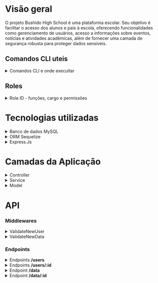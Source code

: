 # Visão geral
O projeto Bushido High School é uma plataforma escolar. Seu objetivo é facilitar o acesso dos alunos e pais à escola, oferecendo funcionalidades como gerenciamento de usuários, acesso a informações sobre eventos, notícias e atividades acadêmicas, além de fornecer uma camada de segurança robusta para proteger dados sensíveis.

## Comandos CLI uteis
<details> 
 <Summary> Comandos CLI e onde execultar</summary>

##### Na pasta backend.
- `npm run start`: Inicia o server com nodemon.

- `npm run db:start`: Cria um banco de dados com o sequelize e o popula com os dados iniciais.

- `npm run db:reset`: Deve ser usada na pasta backend. Reseta o banco de dados.

##### Na rais do projeto>

- `npm run start:dev`: Inicia o docker-compose (atualmente so está o banco MySQL no compose).
- `npm run stop:dev`: Para o docker-compose.
- `npm run start:all`: Roda todos os comandos anteriores com exceção do `npm run stop:dev` e `npm run db:reset`.
</details>

 ## Roles

 <details> 
 <Summary>Role ID - funções, cargo e permissões</summary>

  - <b>Admin - administração:</b>.
  - <b>Manager - gerente (direção, secretária e afins):</b> role_id = 2.
  - <b>Teacher - professor:</b>.
  - <b>Staff - funcionários (que não faz parte da administração ou direção):</b>.
  - <b>Student - estudantes e seus responsáveis:</b> role_id = 5.
  - <b>Default - padrão (visitantes e pessoas cujas roles anteriores não se aplica):</b>.

### Nivéis de permissão

#### Admin
As roles `Admin`tem permissão total no  sistema. Pode ver, criar, modificar e deletar qualquer evento, noticias, programações do calendário, postagens, usuário e dados de usuaŕios e afins. Ele consegue ter acesso a quase todas as informações no banco de dados, salvo aquelas que não é exposta via API. Dados sensiveis e confidénciais de funcionários, alunos e professores cadastrado, ficam totalmente acessivél para as roles `Admin`.

#### Manager
As roles `Mnager` tem poder semi-total no sestima. Elas podem ver, criar, editar e deletar dados, incluindos os dados pessoais, porém ficam limitados a dados de pessoas cadastradas com role `Student`. Dados pessoais de funcionários, qualquer que seja a role, ficam indisponivél para as roles `Manager`. É permitido o acesso somente leitura, de alguns dados de outras roles, e são elas: CNH, endereço, contato, contato de emergencia, matricula, numéro do contrato, plano de saúde, ramal e cartão SUS.

#### Teacher
As roles `Teacher`tem permissões apenas para acessar dados referentes a desempenho dos alunos. Eles podem ver, criar, modificar e deletar dados dos tipos notas nas matérias, faltas, trabalhos feitos e por fazer, atividades diversas (avaliativas ou não). Além disso, esses acessos só é permitido para as matérias e turma na qual ele/ela leciona. Um professor/a não tem permissão para ver ou interagir com dados de outras matérias ou turma.

#### Staff
As roles `Staff` só permissão para fazer gerenciamento de conteúdo do site: criar, ver, modificar e deletar postagens, noticias, eventos e programações.

#### Students
As roles `Students`só tem acesso somente leitura dos seus dados, pessaois, matrécula e desempenho escolar. Além de acesso a area onde é possivél enviar e recebe documentos escolar e renovar ou cancelar matrículas (tanto para evntos: viagens, acampamentos, etc, quanto escolar).

#### Default
As roles `Default` são as roles padrão para visitantes ou usuários cujas as roles anteriores não se aplica. Elas só tem permissão somente leitura das publicações do site e acesso a área de matréculas.
</details>

# Tecnologias utilizadas


<details>
<summary> Banco de dados MySQL</summary>

## Banco de dados - MySQL
O banco de dados do projeto conta com um sistema ORM para uma consulta segura e prática dos dados nele armazenados. Além disso, dados sensíveis como informações pessoais e senhas são criptografados por meio da ferramenta de hashing prática e eficiente, bcrypt.

Outro fator que contribui significativamente para a segurança do projeto é a adoção do modelo MSC (Model, Service, Controller) e uma registro detalhado dos login de usuários.

Caso aja algum tipo de ataque como o de XSS, será possivel localizar de onde veio, pois apenas usuários devidamente autenticados pode ter acesso aos endpoints das API's.
</details>

<details>
<summary>ORM Sequelize</summary>

## ORM Sequelize
O Sequelize é uma biblioteca Node.js amplamente adotada para mapeamento objeto-relacional (ORM - Object-Relational Mapping). Essa ferramenta simplifica a interação entre uma aplicação Node.js e um banco de dados relacional, tornando a manipulação de dados mais intuitiva e eficiente.

Com o Sequelize, é possível definir modelos de dados usando JavaScript, o que corresponde diretamente às tabelas no banco de dados. Isso facilita a implementação das operações CRUD (Create, Read, Update, Delete), pois se baseia em conceitos familiares ao desenvolvedor.

Além disso, o Sequelize oferece suporte a uma variedade de bancos de dados, incluindo MySQL, PostgreSQL, SQLite e MSSQL. Essa flexibilidade permite escolher a tecnologia mais adequada às necessidades do projeto.

Além disso, o Sequelize é complementado pelo Sequelize CLI, uma ferramenta de linha de comando que facilita ainda mais o desenvolvimento e a manutenção de bancos de dados relacionais.

O Sequelize CLI oferece uma variedade de comandos que agilizam tarefas comuns, como a geração automática de modelos, migrações e seeders. Com alguns comandos, é possivel inicializar um projeto Sequelize, criar e gerenciar modelos de dados, realizar migrações de esquema e preencher o banco de dados com dados de teste.

Outra vantagem do Sequelize é sua ampla aceitação na comunidade Node.js e uma documentação abrangente e ativa, garantindo um suporte confiável e uma curva de aprendizado suave para os desenvolvedores.
</details>

<details>
<summary>Express.Js</summary>

## Express
O Express.js é um framework web minimalista para Node.js que simplifica o desenvolvimento de aplicativos web e APIs.
O Express segue o paradigma "faça o mínimo, mas faça bem feito", o que o torna fácil de aprender e usar para desenvolvedores de todos os níveis de experiência.

O Express permite que escolhamos e implementemos apenas os recursos necessários para os aplicativos, sem impor estruturas rígidas ou convenções.

O Express possui um vasto ecossistema de middleware, que são funções intermediárias que podem ser adicionadas ao pipeline de requisição para realizar diversas tarefas, como tratamento de erros, autenticação e autorização, entre outras.

### Middlewares json() e cors()
O middleware `express.json()` é utilizado para fazer o parsing do corpo das requisições HTTP que possuem o formato JSON, ou seja, ele extrai os dados enviados pelo cliente no corpo da requisição e os disponibiliza no objeto req.body para fácil manipulação pelo código do servidor.

O middleware `express(cors())` é utilizado para habilitar o CORS (Cross-Origin Resource Sharing) em um aplicativo Express. Isso permite que o servidor responda a solicitações de recursos vindas de diferentes origens do que o próprio servidor, o que é útil em cenários de APIs que precisam ser acessadas por clientes hospedados em domínios diferentes.

Esses dois middlewares são comumente utilizados em aplicações Express para lidar com requisitos comuns, como o envio de dados JSON e a habilitação do CORS, garantindo assim uma maior eficiência e segurança no desenvolvimento de aplicativos web.
</details>




# Camadas da Aplicação
<details>
<summary>Controller</summary>

A camada de controle (Controller) é responsável por verificar o tipo de solicitação que está sendo feita. Em quase todas as requisições, é necessário estar devidamente autenticado, com um token válido e uma 'role' associada, exceto nas seguintes rotas:

- `app.get('/', GetAllPosts)`
- `app.get('/news', GetAllNews)`
- `app.get('/events', GetAllEvents)`
- `app.get('/slides', GetSlideImg)`
- `app.post('/users', CreateNewStudent)`
- `app.post('/matric', RequestNewMatric)`

Se não houver um token válido ou uma role associada na requisição, é enviado um erro com o status HTTP 400 (Bad Request), indicando que os dados não são válidos. Em casos de múltiplas tentativas inválidas de acesso (5 vezes), a conexão é bloqueada por 5 minutos como medida de segurança. Além disso, um e-mail é enviado para o usuário registrado naquele login, alertando sobre as tentativas de acesso inválidas.
</details>

<details>
<summary>Service</summary>

A camada de serviços (Service) é responsável por lidar com as regras de negócios. Ela verifica se todos os dados são válidos e então os encaminha para a camada Model. Se houver algum dado que não esteja de acordo com os padrões estipulados, um erro é retornado.

  - Exemplo, ao tentar acessar uma rota sem a devida credêncial: 

   - Um aluno, devidamente logado, com seu token e role ativos, tenta acessar um painel que apenas um professor ou alguem com uma role superior ao de `student` pode acessar. Nesse exemplo, ele passará pela rota controller, já que existe um token ativo e uma role válida no corpo da requisição. No entanto, essa rota é destinada a professores ou a uma role superior à de student, como staff, manager ou admin. Quando a requisição chega na camada de serviços (Service) e a verificação da role não atende às regras de serviços, `é necessário ter uma role válida;`  a requisição é recusada e é retornado um erro com status 401 unauthorized e uma mensagem, `Acesso Negado! Você não possui as permissões necessárias para acessar esta funcionalidade.` .

   </details>

<details>
<summary>Model</summary>

A camada Model é responsável pela interação com o banco de dados e pela manipulação dos dados da aplicação. Ela representa as entidades do sistema e define suas estruturas, relações e comportamentos.

Cada modelo possui responsabilidades únicas, consultando sua respectiva entidade (tabela do banco de dados). Cada consulta é feita utilizando o ORM do Sequelize, o que facilita muito a implementação do CRUD.

<details>
<summary>Users</summary>

O model `Users` é o responsável por interagir a tabela `Users` no banco de dados. Com ela é possivel fazer o CRUD de cada usuários registrado.

Para poder registrar um novo usuário no banco de dados, é necessário os seguintes dados.

  - username: O nome de usuário será utilizado para fazer login no sistema.

  - email: Seŕa utilizando tanto para efetuar login como também para possiveis envio de emails e recuperação de senha. 

  - password: A senha deve ser composta por: letra maiuscula, minuscula, números e caractere especial e possuir no minimo 6 digitos.

  - role_id: Esse é um dos identificadores de segurança e função no sistema. Sem uma role_id, o usuário não pode fazer nada além de ver o conteúdo do site. É listado todas as roles possiveis no inicio desse documento.
</details>

<details>
<summary>User_Data</summary>

 Essa Model é a responsável por interagir com a tabela `User_data` no banco de dados. Nessa tabela, fica registrado todos os dados pessoais dos usuários.

 Para poder registrar um novo usuário no banco de dados, é necessário os seguintes dados.
 
 - user_id: Sem ter um `user` devidamente regsitrado no sistema não é possivel ter dados pessoais de `user`.

 - name: É necessário passar o nome completo. Esse nome náo é o nome de usuário nem o nome que é exposto no perfil de usuário e não é possivel alterar sem uma consulta direta no banco de dados com uma role de `admin`.

 - email: Deve ser o mesmo email utilizado no momento de criar o `username`. Não é possivel registrar um email inválido: sem o `@` e o `.com` e com espaço vazio entre eles.

 - birthday: No formato `YYYY-MM-DD`. Não permitido data inválido: uma data no futuro ou com mais de 100 anos.

 - address: Endereço completo: rua, bairro, cidade, estado e CEP.

 - phone: Telefone deve ser `string` e no formato: `XX X XXXX-XXXX`.

  > Apartir desse ponto, serão envio de documentação e que só é adicionado após a confirmação da matrícula. No caso de registro de funcionários, todos esses dados, com exeção de `username`, será preenchida por alguem da direção ou alguem com permissão necessária.

- matriculation: O número da matrícula pode ser visto no perfil de usuário.

- RG: O RG deve ser preenchido no formato de `string` com essa estrutura `xx.xxx.xxx-x`.
- CPF: O CPF deve ser preenchido no formato de `string` com essa estrutura `xxx.xxx.xxx-xx`.
</details>
</details>

# API

### Middlewares

<details>
<summary>ValidateNewUser</summary>

Essa Middleware é a responsável por tratar os dados de entrada no cadastro de novos usuários. Caso algum dado esteja inválido ou ausente, a conexão é imterrompida e um erro é lançado.

- <b>username:</b> 
Se não tiver um username lança um erro com status `400 Bad Request`, e uma mensagem avisando que esse campo é obrigatório e mostrando um exemplo de formato válido.

> {<br> <span style="margin-left: 30px">message: "O campo 'username' é obrigatório e deve ter no minimo 3 caracteres"</span><br>}

- <b>email:</b> 
Se o email estiver ausente ou no formato errado lança um erro com status `400 Bad Request`, e uma mensagem avisando que esse campo é obrigatório e mostrando um exemplo de formato válido. 

> {<br> <span style="margin-left: 30px">message: "O campo 'email' é obrigatório e deve ser no formato: 'test@test.com'"</span><br>}

Caso o email já exista no banco de dados, lança um erro com status `409 Conflict`, com a mensagem que o email informado já está cadastrado no sistema. 

> {<br> <span style="margin-left: 30px">message: "O email já está cadastrado!"</span><br>}

- <b>password:</b>
 Caso a senha esteja ausente ou formato e tamanho inválido, é lançado um erro com status `400 Bad Request` e uma mensagem avisando que esse campo é obrigatório e mostrando um exemplo de formato válido.

 > {<br> <span style="margin-left: 30px">message: "O campo 'password' é obrigatório e deve ter no minimo 6 caracteres!"</span><br>}

- <b>role_id:</b> 
Se não houver role_id ou for uma role_id inválida, retornar erro com status `400 Bad Request`, e uma mensagem avisando que esse campo é obrigatório.

> {<br> <span style="margin-left: 30px">message: "O campo "role_id" é obrigatório"</span><br>}

Se o cadastro for feito com sucesso, é retornado um objeto com a mensagem de sucesso e informando a role do usuário e o status http `201 created`.

> {<br> <span style="margin-left: 30px">message: "Usuário criado com sucesso! A sua role é: "role-exemplo", status: 201"</span><br>}
</details>


<details>
<summary>ValidateNewData</summary>

Essa Middleware é a responsável por tratar os dados de entrada no cadastro de dados pessoais do usuários. Caso algum dado esteja inválido ou ausente, a conexão é imterrompida e um erro é lançado.

- <b>name:</b> 
Se não tiver um name lança um erro com status `400 Bad Request`, e uma mensagem avisando que esse campo é obrigatório e mostrando um exemplo de formato válido.

> {<br> <span style="margin-left: 30px">message: "O campo 'name' é obrigatório e deve ter no minimo 6 caracteres"</span><br>}

- <b>email:</b> 
Se o email estiver ausente ou no formato errado lança um erro com status `400 Bad Request`, e uma mensagem avisando que esse campo é obrigatório e mostrando um exemplo de formato válido. 

> {<br> <span style="margin-left: 30px">message: "O campo 'email' é obrigatório e deve ser no formato: 'test@test.com'"</span><br>}

Caso o email já exista no banco de dados, lança um erro com status `409 Conflict`, com a mensagem que o email informado já está cadastrado no sistema. 

> {<br> <span style="margin-left: 30px">message: "O email já está cadastrado!"</span><br>}

- <b>user_id:</b>
 Caso o userìd informado não constar no banco de dados ou ter um formato inválido, é lançado um erro com status `400 Bad Request` e uma mensagem avisando que esse campo é obrigatório e mostrando um exemplo de formato válido.

 > {<br> <span style="margin-left: 30px">message: "O campo 'user_id' é obrigatório e deve ser um número !"</span><br>}

- <b>matriculation:</b> 
Se não houver matriculation ou ter um formato inválida, retornar erro com status `400 Bad Request`, e uma mensagem avisando que esse campo é obrigatório. A matricula é formada por valores aleátorios com exceção do sexto caracter (terceira letra) que deve ser por obrigação a letra `B` e do decimo quinto caracter (oitavo número) ser o número `8`.

> {<br> <span style="margin-left: 30px">message: "O campo "matriculation" é obrigatório"</span><br>}

- <b>birthday:</b> 
Se não houver birthday ou ter um formato inválida, retornar erro com status `400 Bad Request`, e uma mensagem avisando que esse campo é obrigatório.

> {<br> <span style="margin-left: 30px">message: "O campo "birthday" é obrigatório" e deve ter o formato `YYYY-MM-DD`!</span><br>}

- <b>address:</b> 
Se não houver address ou ter um formato inválida, retornar erro com status `400 Bad Request`, e uma mensagem avisando que esse campo é obrigatório.
> {<br> <span style="margin-left: 30px">message: "O campo "address" é obrigatório"</span><br>}

- <b>phone:</b> 
Se não houver phone ou ter um formato inválida, retornar erro com status `400 Bad Request`, e uma mensagem avisando que esse campo é obrigatório.
> {<br> <span style="margin-left: 30px">message: "O campo "phone" é obrigatório e deve ter o formato `xx x xxxx-xxxx`"</span><br>}

- <b>phone:</b> 
Se não houver phone ou ter um formato inválida, retornar erro com status `400 Bad Request`, e uma mensagem avisando que esse campo é obrigatório.
> {<br> <span style="margin-left: 30px">message: "O campo "phone" é obrigatório e deve ter o formato `xx x xxxx-xxxx`"</span><br>}

- <b>CPF:</b> 
Se não houver CPF ou ter um formato inválida, retornar erro com status `400 Bad Request`, e uma mensagem avisando que esse campo é obrigatório.
> {<br> <span style="margin-left: 30px">message: "O campo "CPF" é obrigatório e deve ter o formato `xxx.xxx.xxx-xx`"</span><br>}

- <b>RG:</b> 
Se não houver RG ou ter um formato inválida, retornar erro com status `400 Bad Request`, e uma mensagem avisando que esse campo é obrigatório.
> {<br> <span style="margin-left: 30px">message: "O campo "RG" é obrigatório e deve ter o formato `xx.xxx.xxx-x`"</span><br>}
</details>

### Endpoints

<details>
<summary> Endpoints <b>/users</b></summary>

Este endpoit é a rota para ter acesso a todos os usuários registrado no banco de dados. 

Ao utilizar o metodo HTTP POST, você cosegue criar um novo usuário na tabela `Users` no banco de dado caso todos os dados passados estejam corretos.

Ao acessar essa rota utlizando o metodo GET, estando devidamente logado, com um token e uma `role_id` válida, que neste caso é a role de `manager` ou de `admin`, você terá como retorno, um array de objetos com todos os usuários cadastrado na tabela `Users` no banco de dados

Ao utilizar o metodo HTTP PUT nessa rota e você estiver devidamente logado, com um token e uma `role_id` válida, você consegue fazer a atualização de seus dados de usuários

Ao utilizar o metodo HTTP DELETE, estando devidamente logado, com token e `role_id` válida, você consegue encerrar o seu cadastro no sistema deletando permanentemente o seu username.

Neste endpoint também é possível passar uma `query data=true` ficando assim, `/users?data=true`.

Ao adicionar no endpoint a query `data=true` numa requesição GET, você terá no retorno, um array com todos `users` juntamente com seus dados pessoais. Sem a query você recebe somente um array contendo os dados de usuários de todos os usuários cadastrado.
</details>

<details>
<summary>Endpoints <b>/users/:id</b></summary>

Este endpoit é a rota para ter acesso aos dados de usuário de um determinado usuário registrado no banco de dados. 

Não é possível utilizar o metodo HTTP POST nesta rota.

Ao acessar essa rota utlizando o metodo GET passando como paramentro um ID de usuário valido e estando devidamente logado, com um token e uma `role_id` válida, que neste caso é a role de `manager` ou de `admin`, você terá como retorno, um objeto com todos os dados de usuário pertencentes à aquele ID.

Ao utilizar o metodo HTTP PUT nessa rota e você estiver devidamente logado, com um token e uma `role_id` válida, você consegue fazer a atualização de seus dados de usuários mas não é possível alterar dados de outros usuários. Ao menos que tenha uma role `admin`.

Ao utilizar o metodo HTTP DELETE, estando devidamente logado, com token e `role_id` válida, você consegue encerrar o seu cadastro no sistema deletando permanentemente o seu usuário ou de outro usuário. 

Neste endpoint também é possível passar uma `query data=true` ficando assim, `/users/:id?data=true`.

Ao adicionar no endpoint a query `data=true` numa requesição GET, você terá no retorno, além dos dados de usuário como tambem todos os seus dados pessoais. Sem a query você recebe somente um objeto contendo os dados de usuários.
</details>

<details>
<summary>Endpoint <b>/data</b></summary>

Este endpoit é a rota para ter acesso aos dados pessoais de todos os usuários registrados no banco de dados. 

Ao utilizar o metodo HTTP POST passando um `user_id` válido, você cosegue inserir dados pessoais do usuário dono do ID, na tabela `User_Data` no banco de dado, caso todos os dados passados estejam de acordo com as regras de serviços.

Ao acessar essa rota utlizando o metodo GET, estando devidamente logado, com um token e uma `role_id` válida, que neste caso é a role de `manager` ou de `admin`, você terá como retorno, um array de objetos com todos os dados pessoas cadastrado na tabela `User_Data` no banco de dados

Ao utilizar o metodo HTTP PUT nessa rota e você estiver devidamente logado e passar um ID válido (ID dos dados pessoais na tabela `User_Data`), e estiver com um token e uma `role_id` válida, você consegue fazer a atualização de seus dados pessoais

Não é possível usar o metodo HTTP DELETE nessa rota. Caso o usuário deseja deletar o seu cadastro, os seus dados pessoais serão deletados automaticamente. Metodo CASCADE.
</details>

<details>
<summary>Endpoint <b>/data/:id</b></summary>

Este endpoit é a rota para ter acesso a dados pessoais específicos. 

Não é possível utilizar o metodo HTTP POST nesta rota.

Ao acessar essa rota utlizando o metodo GET passando como paramentro um ID válido e estando devidamente logado, com um token e uma `role_id` válida, que neste caso é a role de `manager` ou de `admin`, você terá como retorno, um objeto com os dados pessoais pertencentes à aquele ID.

Ao utilizar o metodo HTTP PUT nessa rota e você estiver devidamente logado, com um token e uma `role_id` válida, você consegue fazer a atualização desses dados. Desde que tenha uma role `admin` ou esses dados pertencer ao usuário que está logado.

Não é possivel utilizar o metodo HTTP DELETE nesta rota, os dados pessoais são deletada juntamente com os dados de usuários. Metodo CASCADE
</details>
